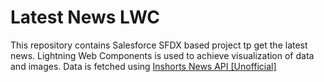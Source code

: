 # Latest News LWC

This repository contains Salesforce SFDX based project tp get the latest news. Lightning Web Components is used to achieve visualization of data and images. Data is fetched using [Inshorts News API [Unofficial]](https://github.com/cyberboysumanjay/Inshorts-News-API)

